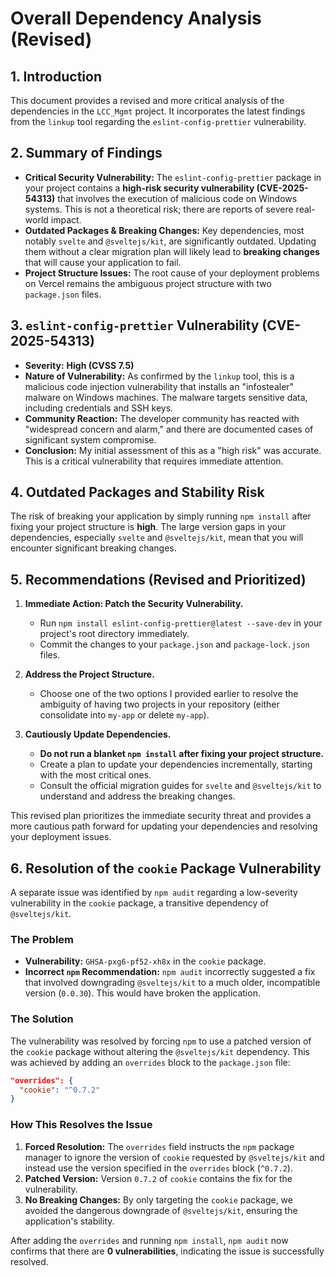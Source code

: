 # Overall Dependency Analysis (Revised)

## 1. Introduction

This document provides a revised and more critical analysis of the dependencies in the `LCC_Mgmt` project. It incorporates the latest findings from the `linkup` tool regarding the `eslint-config-prettier` vulnerability.

## 2. Summary of Findings

- **Critical Security Vulnerability:** The `eslint-config-prettier` package in your project contains a **high-risk security vulnerability (CVE-2025-54313)** that involves the execution of malicious code on Windows systems. This is not a theoretical risk; there are reports of severe real-world impact.
- **Outdated Packages & Breaking Changes:** Key dependencies, most notably `svelte` and `@sveltejs/kit`, are significantly outdated. Updating them without a clear migration plan will likely lead to **breaking changes** that will cause your application to fail.
- **Project Structure Issues:** The root cause of your deployment problems on Vercel remains the ambiguous project structure with two `package.json` files.

## 3. `eslint-config-prettier` Vulnerability (CVE-2025-54313)

- **Severity:** **High (CVSS 7.5)**
- **Nature of Vulnerability:** As confirmed by the `linkup` tool, this is a malicious code injection vulnerability that installs an "infostealer" malware on Windows machines. The malware targets sensitive data, including credentials and SSH keys.
- **Community Reaction:** The developer community has reacted with "widespread concern and alarm," and there are documented cases of significant system compromise.
- **Conclusion:** My initial assessment of this as a "high risk" was accurate. This is a critical vulnerability that requires immediate attention.

## 4. Outdated Packages and Stability Risk

The risk of breaking your application by simply running `npm install` after fixing your project structure is **high**. The large version gaps in your dependencies, especially `svelte` and `@sveltejs/kit`, mean that you will encounter significant breaking changes.

## 5. Recommendations (Revised and Prioritized)

1.  **Immediate Action: Patch the Security Vulnerability.**
    - Run `npm install eslint-config-prettier@latest --save-dev` in your project's root directory immediately.
    - Commit the changes to your `package.json` and `package-lock.json` files.

2.  **Address the Project Structure.**
    - Choose one of the two options I provided earlier to resolve the ambiguity of having two projects in your repository (either consolidate into `my-app` or delete `my-app`).

3.  **Cautiously Update Dependencies.**
    - **Do not run a blanket `npm install` after fixing your project structure.**
    - Create a plan to update your dependencies incrementally, starting with the most critical ones.
    - Consult the official migration guides for `svelte` and `@sveltejs/kit` to understand and address the breaking changes.

This revised plan prioritizes the immediate security threat and provides a more cautious path forward for updating your dependencies and resolving your deployment issues.

## 6. Resolution of the `cookie` Package Vulnerability

A separate issue was identified by `npm audit` regarding a low-severity vulnerability in the `cookie` package, a transitive dependency of `@sveltejs/kit`.

### The Problem

-   **Vulnerability:** `GHSA-pxg6-pf52-xh8x` in the `cookie` package.
-   **Incorrect `npm` Recommendation:** `npm audit` incorrectly suggested a fix that involved downgrading `@sveltejs/kit` to a much older, incompatible version (`0.0.30`). This would have broken the application.

### The Solution

The vulnerability was resolved by forcing `npm` to use a patched version of the `cookie` package without altering the `@sveltejs/kit` dependency. This was achieved by adding an `overrides` block to the `package.json` file:

```json
"overrides": {
  "cookie": "^0.7.2"
}
```

### How This Resolves the Issue

1.  **Forced Resolution:** The `overrides` field instructs the `npm` package manager to ignore the version of `cookie` requested by `@sveltejs/kit` and instead use the version specified in the `overrides` block (`^0.7.2`).
2.  **Patched Version:** Version `0.7.2` of `cookie` contains the fix for the vulnerability.
3.  **No Breaking Changes:** By only targeting the `cookie` package, we avoided the dangerous downgrade of `@sveltejs/kit`, ensuring the application's stability.

After adding the `overrides` and running `npm install`, `npm audit` now confirms that there are **0 vulnerabilities**, indicating the issue is successfully resolved.